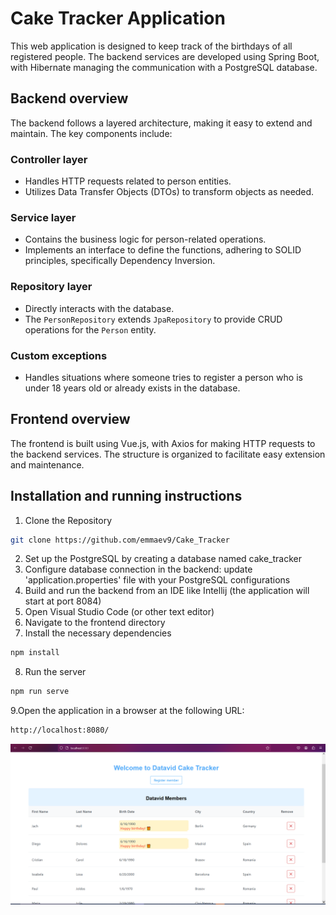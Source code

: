 # Cake Tracker Application

This web application is designed to keep track of the birthdays of all registered people. 
The backend services are developed using Spring Boot, with Hibernate managing the communication with a PostgreSQL database.

## Backend overview

The backend follows a layered architecture, making it easy to extend and maintain. The key components include:

### Controller layer
- Handles HTTP requests related to person entities.
- Utilizes Data Transfer Objects (DTOs) to transform objects as needed.

### Service layer
- Contains the business logic for person-related operations.
- Implements an interface to define the functions, adhering to SOLID principles, specifically Dependency Inversion.

### Repository layer
- Directly interacts with the database.
- The `PersonRepository` extends `JpaRepository` to provide CRUD operations for the `Person` entity.

### Custom exceptions
- Handles situations where someone tries to register a person who is under 18 years old or already exists in the database.

## Frontend overview

The frontend is built using Vue.js, with Axios for making HTTP requests to the backend services. The structure is organized to facilitate easy extension and maintenance.

## Installation and running instructions

1. Clone the Repository
```bash
git clone https://github.com/emmaev9/Cake_Tracker
```
2. Set up the PostgreSQL by creating a database named cake_tracker
3. Configure database connection in the backend: update 'application.properties' file with your PostgreSQL configurations
4. Build and run the backend from an IDE like Intellij (the application will start at port 8084)
5. Open Visual Studio Code (or other text editor)
6. Navigate to the frontend directory
7. Install the necessary dependencies
```bash
npm install
```
8. Run the server
```bash
npm run serve
```
9.Open the application in a browser at the following URL:
```bash
http://localhost:8080/
```
![alt text](demo1.png)
